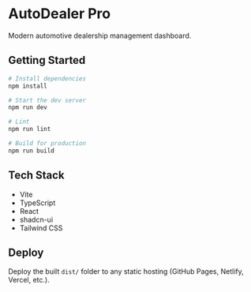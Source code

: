 # AutoDealer Pro

Modern automotive dealership management dashboard.

## Getting Started

```sh
# Install dependencies
npm install

# Start the dev server
npm run dev

# Lint
npm run lint

# Build for production
npm run build
```

## Tech Stack

- Vite
- TypeScript
- React
- shadcn-ui
- Tailwind CSS

## Deploy

Deploy the built `dist/` folder to any static hosting (GitHub Pages, Netlify, Vercel, etc.).
